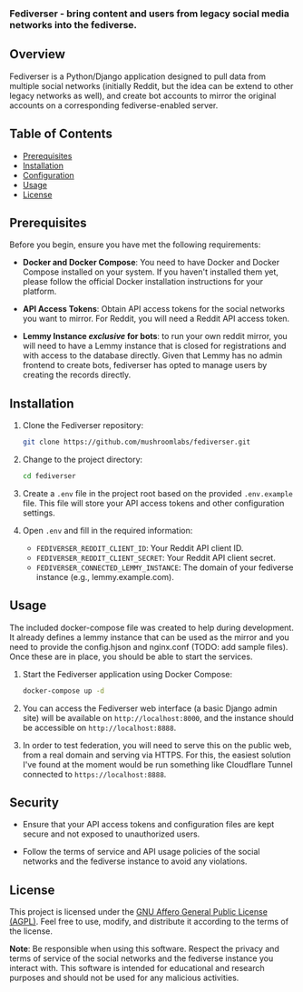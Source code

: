 ### Fediverser - bring content and users from legacy social media networks into the fediverse.

## Overview

Fediverser is a Python/Django application designed to pull data from
multiple social networks (initially Reddit, but the idea can be extend
to other legacy networks as well), and create bot accounts to mirror
the original accounts on a corresponding fediverse-enabled server.

## Table of Contents

- [Prerequisites](#prerequisites)
- [Installation](#installation)
- [Configuration](#configuration)
- [Usage](#usage)
- [License](#license)

## Prerequisites

Before you begin, ensure you have met the following requirements:

- **Docker and Docker Compose**: You need to have Docker and Docker Compose installed on your system. If you haven't installed them yet, please follow the official Docker installation instructions for your platform.

- **API Access Tokens**: Obtain API access tokens for the social networks you want to mirror. For Reddit, you will need a Reddit API access token.

- **Lemmy Instance *exclusive* for bots**: to run your own reddit mirror, you will need to have a Lemmy instance that is closed for registrations and with access to the database directly. Given that Lemmy has no admin frontend to create bots, fediverser has opted to manage users by creating the records directly.

## Installation

1. Clone the Fediverser repository:

   ```bash
   git clone https://github.com/mushroomlabs/fediverser.git
   ```

2. Change to the project directory:

   ```bash
   cd fediverser
   ```

3. Create a `.env` file in the project root based on the provided `.env.example` file. This file will store your API access tokens and other configuration settings.

4. Open `.env` and fill in the required information:


   - `FEDIVERSER_REDDIT_CLIENT_ID`: Your Reddit API client ID.
   - `FEDIVERSER_REDDIT_CLIENT_SECRET`: Your Reddit API client secret.
   - `FEDIVERSER_CONNECTED_LEMMY_INSTANCE`: The domain of your fediverse instance (e.g., lemmy.example.com).

## Usage

The included docker-compose file was created to help during
development. It already defines a lemmy instance that can be used as
the mirror and you need to provide the config.hjson and nginx.conf
(TODO: add sample files). Once these are in place, you should be able
to start the services.

1. Start the Fediverser application using Docker Compose:

   ```bash
   docker-compose up -d
   ```

1. You can access the Fediverser web interface (a basic Django admin site) will be available on `http://localhost:8000`, and the instance should be accessible on `http://localhost:8888`.

1. In order to test federation, you will need to serve this on the public web, from a real domain and serving via HTTPS. For this, the easiest solution I've found at the moment would be run something like Cloudflare Tunnel connected to `https://localhost:8888`.

## Security

- Ensure that your API access tokens and configuration files are kept secure and not exposed to unauthorized users.

- Follow the terms of service and API usage policies of the social networks and the fediverse instance to avoid any violations.

## License

This project is licensed under the [GNU Affero General Public License (AGPL)](LICENSE-AGPL-3.0). Feel free to use, modify, and distribute it according to the terms of the license.

**Note**: Be responsible when using this software. Respect the privacy and terms of service of the social networks and the fediverse instance you interact with. This software is intended for educational and research purposes and should not be used for any malicious activities.
